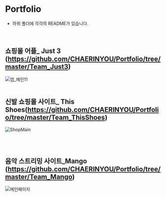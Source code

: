 # Portfolio
* 하위 폴더에 각각의 README가 있습니다.</br> </br> </br>


## 쇼핑몰 어플_ Just 3  (https://github.com/CHAERINYOU/Portfolio/tree/master/Team_Just3)
![앱_메인11](https://github.com/CHAERINYOU/Portfolio/assets/133833066/8ca39df0-7aa3-4c62-adfe-cd9415206731)
<br/><br/>

## 신발 쇼핑몰 사이트_ This Shoes(https://github.com/CHAERINYOU/Portfolio/tree/master/Team_ThisShoes)
![ShopMain](https://github.com/CHAERINYOU/Portfolio/assets/133833066/1864e6b4-8b46-4a14-a4a5-a176acc36900)

<br/><br/>
## 음악 스트리밍 사이트_Mango (https://github.com/CHAERINYOU/Portfolio/tree/master/Team_Mango)
![메인페이지](https://github.com/CHAERINYOU/Portfolio/assets/133833066/c5007546-07f7-45bf-b72c-4662c4d4e5b4)
